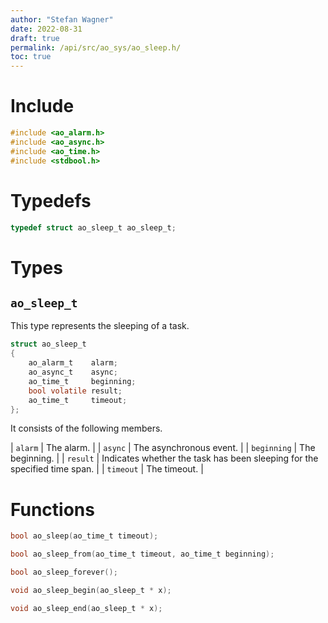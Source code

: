 ```yaml
---
author: "Stefan Wagner"
date: 2022-08-31
draft: true
permalink: /api/src/ao_sys/ao_sleep.h/
toc: true
---
```


# Include

```c
#include <ao_alarm.h>
#include <ao_async.h>
#include <ao_time.h>
#include <stdbool.h>
```

# Typedefs

```c
typedef struct ao_sleep_t ao_sleep_t;
```

# Types

## `ao_sleep_t`

This type represents the sleeping of a task.

```c
struct ao_sleep_t
{
    ao_alarm_t    alarm;
    ao_async_t    async;
    ao_time_t     beginning;
    bool volatile result;
    ao_time_t     timeout;
};
```

It consists of the following members.

| `alarm` | The alarm. |
| `async` | The asynchronous event. |
| `beginning` | The beginning. |
| `result` | Indicates whether the task has been sleeping for the specified time span. |
| `timeout` | The timeout. |

# Functions

```c
bool ao_sleep(ao_time_t timeout);
```

```c
bool ao_sleep_from(ao_time_t timeout, ao_time_t beginning);
```

```c
bool ao_sleep_forever();
```

```c
void ao_sleep_begin(ao_sleep_t * x);
```

```c
void ao_sleep_end(ao_sleep_t * x);
```
